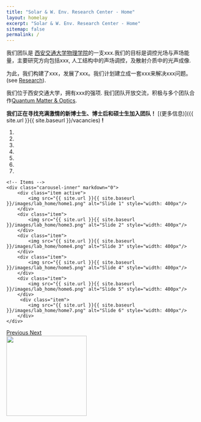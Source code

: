 ```yaml
---
title: "Solar & W. Env. Research Center - Home"
layout: homelay
excerpt: "Solar & W. Env. Research Center - Home"
sitemap: false
permalink: /
---
```


我们团队是 [西安交通大学物理学院](http://phy.xjtu.edu.cn/)的一支xxx.我们的目标是调控光场与声场能量，主要研究方向包括xxx, 人工结构中的声场调控，及散射介质中的光声成像.

为此，我们构建了xxx，发展了xxx。我们计划建立成一套xxx来解决xxx问题。 (see [Research](research)).

我们位于西安交通大学，拥有xxx的强项. 我们团队开放交流，积极与多个团队合作[Quantum Matter & Optics](http://www.physics.leidenuniv.nl/qo-home).

 **我们正在寻找充满激情的新博士生、博士后和硕士生加入团队！** [(更多信息)]({{ site.url }}{{ site.baseurl }}/vacancies) **!**

<div markdown="0" id="carousel" class="carousel slide" data-ride="carousel" data-interval="4000" data-pause="hover" >
    <!-- Menu -->
    <ol class="carousel-indicators">
        <li data-target="#carousel" data-slide-to="0" class="active"></li>
        <li data-target="#carousel" data-slide-to="1"></li>
        <li data-target="#carousel" data-slide-to="2"></li>
        <li data-target="#carousel" data-slide-to="3"></li>
        <li data-target="#carousel" data-slide-to="4"></li>
        <li data-target="#carousel" data-slide-to="5"></li>
        <li data-target="#carousel" data-slide-to="6"></li>
    </ol>

    <!-- Items -->
    <div class="carousel-inner" markdown="0">
        <div class="item active">
            <img src="{{ site.url }}{{ site.baseurl }}/images/lab_home/home1.png" alt="Slide 1" style="width: 400px"/>
        </div>
        <div class="item">
            <img src="{{ site.url }}{{ site.baseurl }}/images/lab_home/home3.png" alt="Slide 2" style="width: 400px"/>
        </div>
        <div class="item">
            <img src="{{ site.url }}{{ site.baseurl }}/images/lab_home/home4.png" alt="Slide 3" style="width: 400px"/>
        </div>
        <div class="item">
            <img src="{{ site.url }}{{ site.baseurl }}/images/lab_home/home5.png" alt="Slide 4" style="width: 400px"/>
        </div>
        <div class="item">
            <img src="{{ site.url }}{{ site.baseurl }}/images/lab_home/home6.png" alt="Slide 5" style="width: 400px"/>
        </div>       
         <div class="item">
            <img src="{{ site.url }}{{ site.baseurl }}/images/lab_home/home7.png" alt="Slide 6" style="width: 400px"/>
        </div>
    </div>
  <a class="left carousel-control" href="#carousel" role="button" data-slide="prev">
    <span class="glyphicon glyphicon-chevron-left" aria-hidden="true"></span>
    <span class="sr-only">Previous</span>
  </a>
  <a class="right carousel-control" href="#carousel" role="button" data-slide="next">
    <span class="glyphicon glyphicon-chevron-right" aria-hidden="true"></span>
    <span class="sr-only">Next</span>
  </a>
</div>





<!-- We are grateful for funding from Leiden University, [NWO](www.nwo.nl) ([Vidi talent scheme](http://www.nwo.nl/en/research-and-results/programmes/Talent+Scheme) and the [Frontiers in Nanoscience program](https://www.universiteitleiden.nl/en/research/research-projects/science/frontiers-of-nanoscience-nanofront)), and from an [ERC starting grant](https://erc.europa.eu/funding/starting-grants). -->

<img src="{{ site.url }}{{ site.baseurl }}/images/lab_home/XJTU-logo.jpg" style="width: 210px">

<!-- <figure class="fourth">
  <img src="{{ site.url }}{{ site.baseurl }}/images/lab_home/XJTU-logo.jpg" style="width: 210px">
  <img src="{{ site.url }}{{ site.baseurl }}/images/lab_home/Logo_Nanofront.jpg" style="width: 110px">
  <img src="{{ site.url }}{{ site.baseurl }}/images/lab_home/Logo_NWO.jpg" style="width: 120px">
  <img src="{{ site.url }}{{ site.baseurl }}/images/lab_home/Logo_ERC.jpg" style="width: 110px">
</figure> -->
